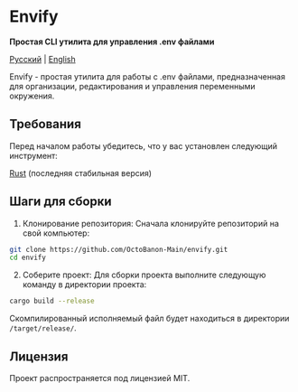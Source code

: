 # Envify

**Простая CLI утилита для управления .env файлами**

[Русский](README.ru.md) | [English](README.md)

Envify - простая утилита для работы с .env файлами, предназначенная для организации, редактирования и управления переменными окружения.

## Требования

Перед началом работы убедитесь, что у вас установлен следующий инструмент:

[Rust](https://www.rust-lang.org/tools/install) (последняя стабильная версия)

## Шаги для сборки

1. Клонирование репозитория:
Сначала клонируйте репозиторий на свой компьютер:

```bash
git clone https://github.com/OctoBanon-Main/envify.git
cd envify
```

2. Соберите проект:
Для сборки проекта выполните следующую команду в директории проекта:

```bash
cargo build --release
```

Скомпилированный исполняемый файл будет находиться в директории `/target/release/`.

## Лицензия

Проект распространяется под лицензией MIT.